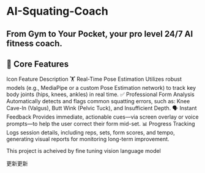 # AI-Squating-Coach
## From Gym to Your Pocket, your pro level 24/7 AI fitness coach. 
## 🌟 Core Features
Icon	Feature	Description
🏋️	Real-Time Pose Estimation	Utilizes robust models (e.g., MediaPipe or a custom Pose Estimation network) to track key body joints (hips, knees, ankles) in real time.
✅	Professional Form Analysis	Automatically detects and flags common squatting errors, such as: Knee Cave-In (Valgus), Butt Wink (Pelvic Tuck), and Insufficient Depth.
🗣️	Instant Feedback	Provides immediate, actionable cues—via screen overlay or voice prompts—to help the user correct their form mid-set.
📊	Progress Tracking	Logs session details, including reps, sets, form scores, and tempo, generating visual reports for monitoring long-term improvement.

This project is acheived by fine tuning vision language model

更新更新
